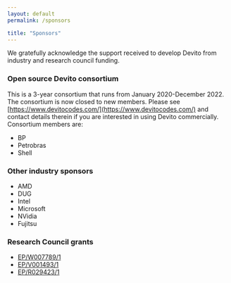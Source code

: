 ```yaml
---
layout: default
permalink: /sponsors

title: "Sponsors"
---
```


We gratefully acknowledge the support received to develop Devito from industry and research council funding.

### Open source Devito consortium
This is a 3-year consortium that runs from January 2020-December 2022. The consortium is now closed to new members. Please see [https://www.devitocodes.com/](https://www.devitocodes.com/) and contact details therein if you are interested in using Devito commercially. Consortium members are:
* BP
* Petrobras
* Shell 

### Other industry sponsors
* AMD
* DUG
* Intel
* Microsoft
* NVidia
* Fujitsu

### Research Council grants
* [EP/W007789/1](https://gow.epsrc.ukri.org/NGBOViewGrant.aspx?GrantRef=EP/W007940/1)
* [EP/V001493/1](https://gow.epsrc.ukri.org/NGBOViewGrant.aspx?GrantRef=EP/V001493/1)
* [EP/R029423/1](https://gow.epsrc.ukri.org/NGBOViewGrant.aspx?GrantRef=EP/R029423/1)


